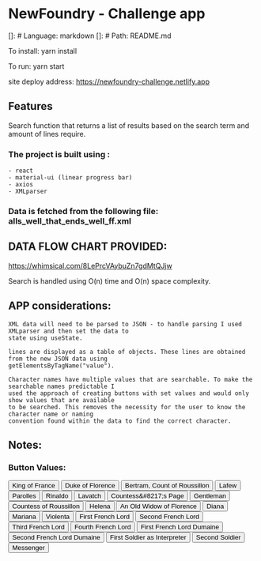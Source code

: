 # NewFoundry - Challenge app
[]: # Language: markdown
[]: # Path: README.md

To install: 
yarn install

To run: 
yarn start

site deploy address: https://newfoundry-challenge.netlify.app

## Features
Search function that returns a list of results based on the search term and amount of lines require.

### The project is built using : 
    - react
    - material-ui (linear progress bar)
    - axios
    - XMLparser

### Data is fetched from the following file: alls_well_that_ends_well_ff.xml

## DATA FLOW CHART PROVIDED: 

https://whimsical.com/8LePrcVAybuZn7gdMtQJjw

Search is handled using O(n) time and O(n) space complexity.

## APP considerations: 

    XML data will need to be parsed to JSON - to handle parsing I used XMLparser and then set the data to 
    state using useState.

    lines are displayed as a table of objects. These lines are obtained from the new JSON data using
    getElementsByTagName("value").

    Character names have multiple values that are searchable. To make the searchable names predictable I 
    used the approach of creating buttons with set values and would only show values that are available 
    to be searched. This removes the necessity for the user to know the character name or naming 
    convention found within the data to find the correct character. 




## Notes: 

### Button Values: 
<div class="character-values-wrapper">
<button name="character" value="KING.">King of France</button>
<button name="character" value="DUKE.">Duke of Florence</button>
<button name="character" value="BER.">Bertram, Count of Roussillon</button>
<button name="character" value="LAF.">Lafew</button>
<button name="character" value="PAR.">Parolles</button>
<button name="character" value="STEW.">Rinaldo</button>
<button name="character" value="CLO.">Lavatch</button>
<button name="character" value="PAGE.">Countess&amp;#8217;s Page</button>
<button name="character" value="GENT.">Gentleman</button>
<button name="character" value="COUNT.">Countess of Roussillon</button>
<button name="character" value="HEL.">Helena</button>
<button name="character" value="WID.">An Old Widow of Florence</button>
<button name="character" value="DIA.">Diana</button>
<button name="character" value="MAR.">Mariana</button>
<button name="character" value="VIOL.">Violenta</button>
<button name="character" value="1. LORD.">First French Lord</button>
<button name="character" value="2. LORD.">Second French Lord</button>
<button name="character" value="3. LORD.">Third French Lord</button>
<button name="character" value="4. LORD.">Fourth French Lord</button>
<button name="character" value="1. LORD. DUM.">First French Lord Dumaine</button>
<button name="character" value="2. LORD. DUM.">Second French Lord Dumaine</button>
<button name="character" value="1. SOLD. AS INTERPRETER.">First Soldier as Interpreter</button>
<button name="character" value="2. SOLD.">Second Soldier</button>
<button name="character" value="MESS.">Messenger</button>
</div>